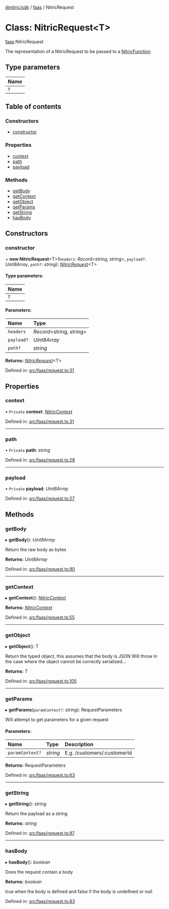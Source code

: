 [@nitric/sdk](../README.md) / [faas](../modules/faas.md) / NitricRequest

# Class: NitricRequest<T\>

[faas](../modules/faas.md).NitricRequest

The representation of a NitricRequest to be passed to a [NitricFunction](../modules/faas.md#nitricfunction)

## Type parameters

Name |
:------ |
`T` |

## Table of contents

### Constructors

- [constructor](faas.nitricrequest.md#constructor)

### Properties

- [context](faas.nitricrequest.md#context)
- [path](faas.nitricrequest.md#path)
- [payload](faas.nitricrequest.md#payload)

### Methods

- [getBody](faas.nitricrequest.md#getbody)
- [getContext](faas.nitricrequest.md#getcontext)
- [getObject](faas.nitricrequest.md#getobject)
- [getParams](faas.nitricrequest.md#getparams)
- [getString](faas.nitricrequest.md#getstring)
- [hasBody](faas.nitricrequest.md#hasbody)

## Constructors

### constructor

\+ **new NitricRequest**<T\>(`headers`: *Record*<string, string\>, `payload?`: *Uint8Array*, `path?`: *string*): [*NitricRequest*](faas.nitricrequest.md)<T\>

#### Type parameters:

Name |
:------ |
`T` |

#### Parameters:

Name | Type |
:------ | :------ |
`headers` | *Record*<string, string\> |
`payload?` | *Uint8Array* |
`path?` | *string* |

**Returns:** [*NitricRequest*](faas.nitricrequest.md)<T\>

Defined in: [src/faas/request.ts:31](https://github.com/nitrictech/node-sdk/blob/3e510a5/src/faas/request.ts#L31)

## Properties

### context

• `Private` **context**: [*NitricContext*](faas.nitriccontext.md)

Defined in: [src/faas/request.ts:31](https://github.com/nitrictech/node-sdk/blob/3e510a5/src/faas/request.ts#L31)

___

### path

• `Private` **path**: *string*

Defined in: [src/faas/request.ts:28](https://github.com/nitrictech/node-sdk/blob/3e510a5/src/faas/request.ts#L28)

___

### payload

• `Private` **payload**: *Uint8Array*

Defined in: [src/faas/request.ts:27](https://github.com/nitrictech/node-sdk/blob/3e510a5/src/faas/request.ts#L27)

## Methods

### getBody

▸ **getBody**(): *Uint8Array*

Return the raw body as bytes

**Returns:** *Uint8Array*

Defined in: [src/faas/request.ts:90](https://github.com/nitrictech/node-sdk/blob/3e510a5/src/faas/request.ts#L90)

___

### getContext

▸ **getContext**(): [*NitricContext*](faas.nitriccontext.md)

**Returns:** [*NitricContext*](faas.nitriccontext.md)

Defined in: [src/faas/request.ts:55](https://github.com/nitrictech/node-sdk/blob/3e510a5/src/faas/request.ts#L55)

___

### getObject

▸ **getObject**(): T

Return the typed object, this assumes that the body is JSON
Will throw in the case where the object cannot be correctly serialized...

**Returns:** T

Defined in: [src/faas/request.ts:105](https://github.com/nitrictech/node-sdk/blob/3e510a5/src/faas/request.ts#L105)

___

### getParams

▸ **getParams**(`paramContext?`: *string*): RequestParameters

Will attempt to get parameters for a given request

#### Parameters:

Name | Type | Description |
:------ | :------ | :------ |
`paramContext?` | *string* | E.g. /customers/:customerId    |

**Returns:** RequestParameters

Defined in: [src/faas/request.ts:63](https://github.com/nitrictech/node-sdk/blob/3e510a5/src/faas/request.ts#L63)

___

### getString

▸ **getString**(): *string*

Return the payload as a string

**Returns:** *string*

Defined in: [src/faas/request.ts:97](https://github.com/nitrictech/node-sdk/blob/3e510a5/src/faas/request.ts#L97)

___

### hasBody

▸ **hasBody**(): *boolean*

Does the request contain a body

**Returns:** *boolean*

true when the body is defined and false if the body is undefined or null

Defined in: [src/faas/request.ts:83](https://github.com/nitrictech/node-sdk/blob/3e510a5/src/faas/request.ts#L83)
